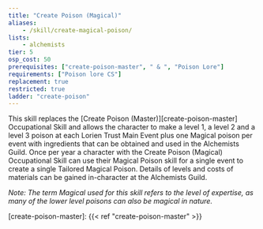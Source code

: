 ```yaml
---
title: "Create Poison (Magical)"
aliases:
    - /skill/create-magical-poison/
lists:
    - alchemists
tier: 5
osp_cost: 50
prerequisites: ["create-poison-master", " & ", "Poison Lore"]
requirements: ["Poison lore CS"]
replacement: true
restricted: true
ladder: "create-poison"
---
```

This skill replaces the [Create Poison (Master)][create-poison-master] Occupational Skill and allows the character to make a level 1, a level 2 and a level 3 poison at each Lorien Trust Main Event plus one Magical poison per event with ingredients that can be obtained and used in the Alchemists Guild. Once per year a character with the Create Poison (Magical) Occupational Skill can use their Magical Poison skill for a single event to create a single Tailored Magical Poison. Details of levels and costs of materials can be gained in-character at the Alchemists Guild.

_Note: The term Magical used for this skill refers to the level of expertise, as many of the lower level poisons can also be magical in nature._

[create-poison-master]: {{< ref "create-poison-master" >}}